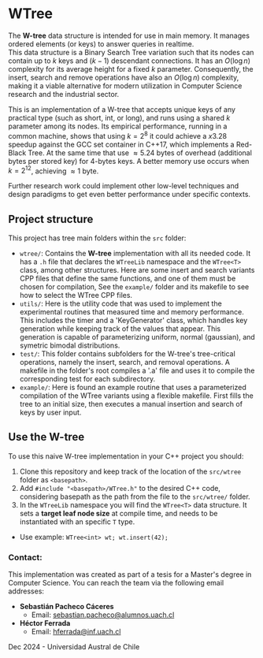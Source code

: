 # WTree
The **W-tree** data structure is intended for use in main memory. It manages ordered elements (or keys) to answer queries in realtime.\
This data structure is a Binary Search Tree variation such that its nodes can contain up to $k$ keys and $(k-1)$ descendant connections. It has an $O(\log n)$ complexity for its average height for a fixed $k$ parameter. Consequently, the insert, search and remove operations have also an $O(\log n)$ complexity, making it a viable alternative for modern utilization in Computer Science research and the industrial sector.

This is an implementation of a W-tree that accepts unique keys of any practical type (such as short, int, or long), and runs using a shared $k$ parameter among its nodes.
Its empirical performance, running in a common machine, shows that using $k=2^8$ it could achieve a $x3.28$ speedup against the GCC set container in C++17, which implements a Red-Black Tree. At the same time that use $\approx 5.24$ bytes of overhead (additional bytes per stored key) for 4-bytes keys.
A better memory use occurs when $k=2^{12}$, achieving $\approx 1$ byte.

Further research work could implement other low-level techniques and design paradigms to get even better performance under specific contexts.

## Project structure

This project has tree main folders within the `src` folder:
- `wtree/`: Contains the **W-tree** implementation with all its needed code. It has a `.h` file that declares the `WTreeLib` namespace and the `WTree<T>` class, among other structures. Here are some insert and search variants CPP files that define the same functions, and one of them must be chosen for compilation, See the `example/` folder and its makefile to see how to select the WTree CPP files.
- `utils/`: Here is the utility code that was used to implement the experimental routines that measured time and memory performance. This includes the timer and a 'KeyGenerator' class, which handles key generation while keeping track of the values that appear. This generation is capable of parameterizing uniform, normal (gaussian), and symetric bimodal distributions.
- `test/`: This folder contains subfolders for the W-tree's tree-critical operations, namely the insert, search, and removal operations. A makefile in the folder's root compiles a '.a' file and uses it to compile the corresponding test for each subdirectory.
- `example/`: Here is found an example routine that uses a parameterized compilation of the WTree variants using a flexible makefile. First fills the tree to an initial size, then executes a manual insertion and search of keys by user input.

## Use the W-tree

To use this naive W-tree implementation in your C++ project you should:
1. Clone this repository and keep track of the location of the `src/wtree` folder as `<basepath>`.
2. Add `#include "<basepath>/WTree.h"` to the desired C++ code, considering basepath as the path from the file to the `src/wtree/` folder.
3. In the `WTreeLib` namespace you will find the `WTree<T>` data structure. It sets a **target leaf node size** at compile time, and needs to be instantiated with an specific `T` type.

- Use example: `WTree<int> wt; wt.insert(42);`

### Contact:
This implementation was created as part of a tesis for a Master's degree in Computer Science. You can reach the team via the following email addresses:

- **Sebastián Pacheco Cáceres**
  - Email: [sebastian.pacheco@alumnos.uach.cl](mailto:sebastian.pacheco@alumnos.uach.cl) 
- **Héctor Ferrada**
  - Email: [hferrada@inf.uach.cl](mailto:hferrada@inf.uach.cl) 

Dec 2024 - Universidad Austral de Chile